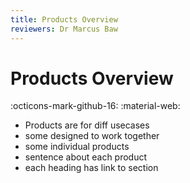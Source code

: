 ```yaml
---
title: Products Overview
reviewers: Dr Marcus Baw
---
```


# Products Overview

:octicons-mark-github-16: 
:material-web:

- Products are for diff usecases
- some designed to work together
- some individual products
- sentence about each product
- each heading has link to section

